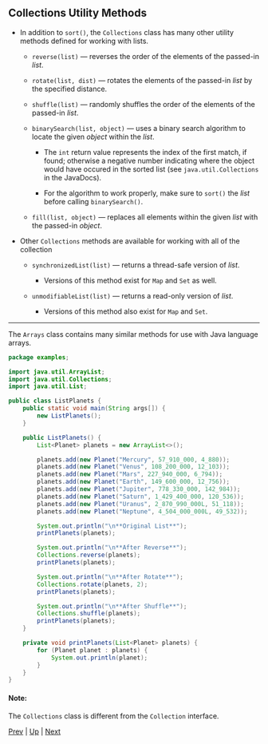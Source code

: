 ## Collections Utility Methods

* In addition to `sort()`, the `Collections` class has many other utility methods defined for working with lists.

  * `reverse(list)` — reverses the order of the elements of the passed-in *list*.

  * `rotate(list, dist)` — rotates the elements of the passed-in *list* by the specified distance.

  * `shuffle(list)` — randomly shuffles the order of the elements of the passed-in *list*.

  * `binarySearch(list, object)` — uses a binary search algorithm to locate the given *object* within the *list*.

    * The `int` return value represents the index of the first match, if found; otherwise a negative number indicating where the object would have occured in the sorted list (see `java.util.Collections` in the JavaDocs).

    * For the algorithm to work properly, make sure to `sort()` the *list* before calling `binarySearch()`.

  * `fill(list, object)` — replaces all elements within the given *list* with the passed-in *object*.

* Other `Collections` methods are available for working with all of the collection

  * `synchronizedList(list)` — returns a thread-safe version of *list*.

    * Versions of this method exist for `Map` and `Set` as well.

  * `unmodifiableList(list)` — returns a read-only version of *list*.

    * Versions of this method also exist for `Map` and `Set`.

<hr>

The `Arrays` class contains many similar methods for use with Java language arrays.

```java
package examples;

import java.util.ArrayList;
import java.util.Collections;
import java.util.List;

public class ListPlanets {
    public static void main(String args[]) {
        new ListPlanets();
    }

    public ListPlanets() {
        List<Planet> planets = new ArrayList<>();

        planets.add(new Planet("Mercury", 57_910_000, 4_880));
        planets.add(new Planet("Venus", 108_200_000, 12_103));
        planets.add(new Planet("Mars", 227_940_000, 6_794));
        planets.add(new Planet("Earth", 149_600_000, 12_756));
        planets.add(new Planet("Jupiter", 778_330_000, 142_984));
        planets.add(new Planet("Saturn", 1_429_400_000, 120_536));
        planets.add(new Planet("Uranus", 2_870_990_000L, 51_118));
        planets.add(new Planet("Neptune", 4_504_000_000L, 49_532));

        System.out.println("\n**Original List**");
        printPlanets(planets);

        System.out.println("\n**After Reverse**");
        Collections.reverse(planets);
        printPlanets(planets);

        System.out.println("\n**After Rotate**");
        Collections.rotate(planets, 2);
        printPlanets(planets);

        System.out.println("\n**After Shuffle**");
        Collections.shuffle(planets);
        printPlanets(planets);
    }

    private void printPlanets(List<Planet> planets) {
        for (Planet planet : planets) {
            System.out.println(planet);
        }
    }
}
```

#### Note:
The `Collections` class is different from the `Collection` interface.

[Prev](SortingwithComparable.md) | [Up](../README.md) | [Next](TuningArrayList.md)

